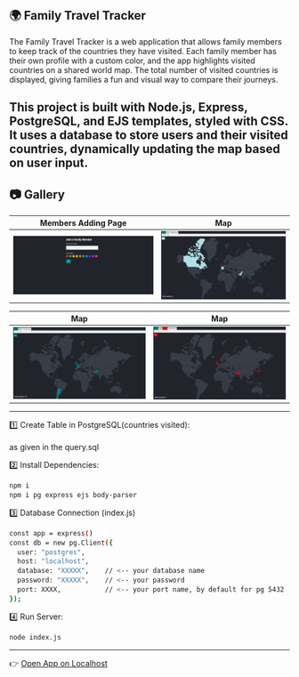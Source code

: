 🌍 Family Travel Tracker
---
The Family Travel Tracker is a web application that allows family members to keep track of the countries they have visited. Each family member has their own profile with a custom color, and the app highlights visited countries on a shared world map. The total number of visited countries is displayed, giving families a fun and visual way to compare their journeys.

This project is built with Node.js, Express, PostgreSQL, and EJS templates, styled with CSS. It uses a database to store users and their visited countries, dynamically updating the map based on user input.
---
## 📷 Gallery

| Members Adding Page | Map|
|--------|--------|
| ![cvu1](./photos/cvu1.png) | ![cvu2](./photos/cvu2.png) |

| Map| Map|
|--------|--------|
| ![cvu3](./photos/cvu3.png) | ![cvu4](./photos/cvu4.png) |

---

 1️⃣ Create Table in PostgreSQL(countries visited):
 <br><br>
as given in the query.sql
 <br>
 
2️⃣ Install Dependencies:
```bash
npm i
npm i pg express ejs body-parser
```

3️⃣ Database Connection (index.js)
```bash
const app = express()
const db = new pg.Client({
  user: "postgres",
  host: "localhost",
  database: "XXXXX",    // <-- your database name
  password: "XXXXX",    // <-- your password
  port: XXXX,           // <-- your port name, by default for pg 5432
});
```
4️⃣ Run Server:
```bash
node index.js
```
---
👉 [Open App on Localhost](http://localhost:3000)
